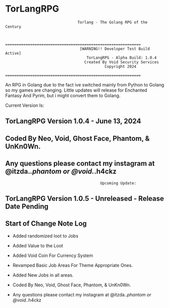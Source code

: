 # TorLangRPG

                                    
                                    Torlang - The Golang RPG of the Century


                            ============================================================
                                     [WARNING!! Developer Test Build Active]      
                                        TorLangRPG - Alpha Build: 1.0.4      
                                       Created By Void Security Services      
                                                Copyright 2024     
                            ============================================================


                            
An RPG in Golang due to the fact ive switched mainly from Python to Golang so my games are changing. Little updates will release for Enchanted Fantasy And Pyrim, but i might convert them to Golang. 


Current Version Is:

##                               TorLangRPG Version 1.0.4 - June 13, 2024


##                           Coded By Neo, Void, Ghost Face, Phantom, & UnKn0Wn.
##              Any questions please contact my instagram at @itzda._.phantom or @void._.h4ckz


                                              Upcoming Update:

## TorLangRPG Version 1.0.5 - Unreleased - Release Date Pending
## Start of Change Note Log

- Added randomized loot to Jobs
- Added Value to the Loot
- Added Void Coin For Currency System
- Revamped Basic Job Areas For Theme Appropriate Ones. 
- Added New Jobs in all areas.

 
- Coded By Neo, Void, Ghost Face, Phantom, & UnKn0Wn.
- Any questions please contact my instagram at @itzda._.phantom or @void._.h4ckz
